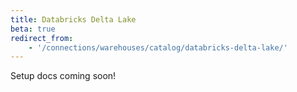 ```yaml
---
title: Databricks Delta Lake
beta: true
redirect_from: 
    - '/connections/warehouses/catalog/databricks-delta-lake/'
---
```


Setup docs coming soon! 
